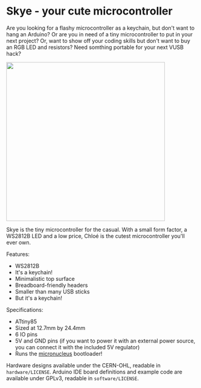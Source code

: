 # Skye - your cute microcontroller

Are you looking for a flashy microcontroller as a keychain, but don't want to hang 
an Arduino? Or are you in need of a tiny microcontroller to put in your next project? 
Or, want to show off your coding skills but don't want to buy an RGB LED and 
resistors? Need somthing portable for your next VUSB hack? 

<img src="https://zippy.gfycat.com/SlimyAfraidHowlermonkey.gif" width="420" />

Skye is the tiny microcontroller for the casual. With a small form factor, a 
WS2812B LED and a low price, Chloé is the cutest microcontroller you'll ever own. 

Features:
* WS2812B
* It's a keychain!
* Minimalistic top surface
* Breadboard-friendly headers
* Smaller than many USB sticks
* But it's a keychain!

Specifications: 
* ATtiny85
* Sized at 12.7mm by 24.4mm
* 6 IO pins
* 5V and GND pins (if you want to power it with an external power source, you can connect it with the included 5V regulator)
* Runs the [micronucleus](https://github.com/micronucleus/) bootloader! 

Hardware designs available under the CERN-OHL, readable in `hardware/LICENSE`. Arduino IDE board definitions and example code are available under GPLv3, readable in `software/LICENSE`.